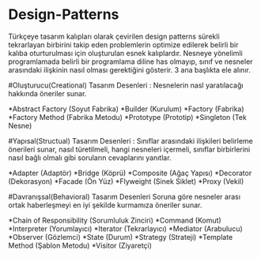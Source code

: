 
# Design-Patterns
Türkçeye tasarım kalıpları olarak çevirilen design patterns sürekli tekrarlayan birbirini takip eden problemlerin optimize edilerek belirli bir kalıba oturturulması için oluşturulan esnek kalıplardır.
Nesneye yönelimli programlamada belirli bir programlama diline has olmayıp, sınıf ve nesneler arasındaki ilişkinin nasıl olması gerektiğini gösterir.
3 ana başlıkta ele alınır.

#Oluşturucu(Creational) Tasarım Desenleri :
Nesnelerin nasl yaratılacağı hakkında öneriler sunar.

*Abstract Factory (Soyut Fabrika)
*Builder (Kurulum)
*Factory (Fabrika)
*Factory Method (Fabrika Metodu)
*Prototype (Prototip)
*Singleton (Tek Nesne)

#Yapısal(Structual) Tasarım Desenleri :
Sınıflar arasındaki ilişkileri belirleme önerileri sunar, nasıl türetilmeli, hangi nesneleri içermeli, sınıflar birbirlerini nasıl bağlı olmalı gibi soruların cevaplarını yanıtlar.

*Adapter (Adaptör)
*Bridge (Köprü)
*Composite (Ağaç Yapısı)
*Decorator (Dekorasyon)
*Facade (Ön Yüz)
*Flyweight (Sinek Siklet)
*Proxy (Vekil)

#Davranışsal(Behavioral) Tasarım Desenleri
Soruna göre nesneler arası ortak haberleşmeyi en iyi şekilde kurmamıza öneriler sunar.

*Chain of Responsibility (Sorumluluk Zinciri)
*Command (Komut)
*Interpreter (Yorumlayıcı)
*Iterator (Tekrarlayıcı)
*Mediator (Arabulucu)
*Observer (Gözlemci)
*State (Durum)
*Strategy (Strateji)
*Template Method (Şablon Metodu)
*Visitor (Ziyaretçi)

